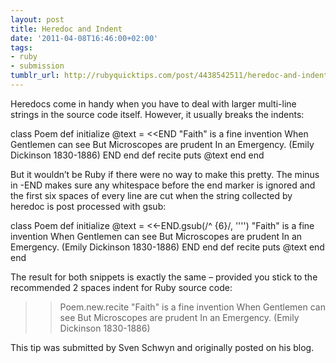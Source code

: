 ```yaml
---
layout: post
title: Heredoc and Indent
date: '2011-04-08T16:46:00+02:00'
tags:
- ruby
- submission
tumblr_url: http://rubyquicktips.com/post/4438542511/heredoc-and-indent
---
```

Heredocs come in handy when you have to deal with larger multi-line strings in the source code itself. However, it usually breaks the indents:


  class Poem
  def initialize
    @text = <<END
"Faith" is a fine invention
When Gentlemen can see
But Microscopes are prudent
           In an Emergency.
(Emily Dickinson 1830-1886)
END
  end
  def recite
    puts @text
  end
end


But it wouldn’t be Ruby if there were no way to make this pretty. The minus in -END makes sure any whitespace before the end marker is ignored and the first six spaces of every line are cut when the string collected by heredoc is post processed with gsub:


  class Poem
  def initialize
    @text = <<-END.gsub(/^ {6}/, '''')
      "Faith" is a fine invention
      When Gentlemen can see
      But Microscopes are prudent
                 In an Emergency.
      (Emily Dickinson 1830-1886)
    END
  end
  def recite
    puts @text
  end
end


The result for both snippets is exactly the same – provided you stick to the recommended 2 spaces indent for Ruby source code:


  >> Poem.new.recite
"Faith" is a fine invention
When Gentlemen can see
But Microscopes are prudent
           In an Emergency.
(Emily Dickinson 1830-1886)


This tip was submitted by Sven Schwyn and originally posted on his blog.
